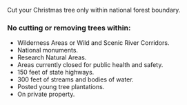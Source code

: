 Cut your Christmas tree only within national forest boundary.

### No cutting or removing trees within:
* Wilderness Areas or Wild and Scenic River Corridors.
* National monuments.
* Research Natural Areas.
* Areas currently closed for public health and safety.
* 150 feet of state highways.
* 300 feet of streams and bodies of water.
* Posted young tree plantations.
* On private property.
